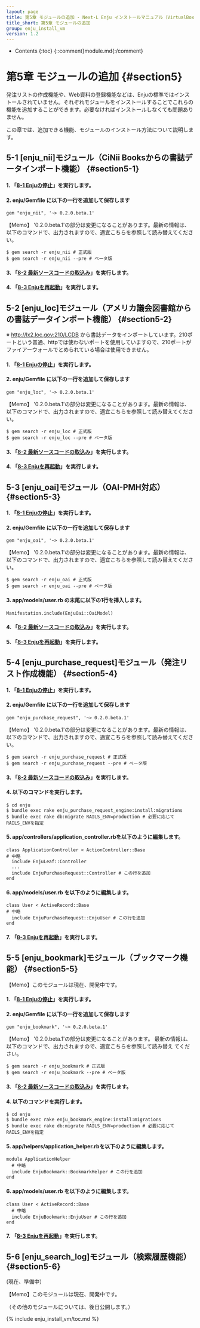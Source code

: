 ```yaml
---
layout: page
title: 第5章 モジュールの追加 - Next-L Enju インストールマニュアル（VirtualBox編）
title_short: 第5章 モジュールの追加
group: enju_install_vm
version: 1.2
---
```


* Contents
{:toc}
{::comment}module.md{:/comment}

第5章 モジュールの追加 {#section5}
==================================

発注リストの作成機能や、Web資料の登録機能などは、Enjuの標準ではインストールされていません。それぞれモジュールをインストールすることでこれらの機能を追加することができます。必要なければインストールしなくても問題ありません。

この章では、追加できる機能、モジュールのインストール方法について説明します。

5-1 [enju_nii]モジュール（CiNii Booksからの書誌データインポート機能） {#section5-1}
-----------------------------------------------------------------------------------

#### 1. 「[8-1 Enjuの停止](enju_install_vm_8.html#section8-1)」を実行します。

#### 2. enju/Gemfile に以下の一行を追加して保存します

	gem "enju_nii", '~> 0.2.0.beta.1'

<div class="alert alert-info memo" markdown="1">
【Memo】
'0.2.0.beta.1'の部分は変更になることがあります。最新の情報は、 以下のコマンドで、出力されますので、適宜こちらを参照して読み替えてください。

	$ gem search -r enju_nii # 正式版
	$ gem search -r enju_nii --pre # ベータ版

</div>

#### 3. 「[8-2 最新ソースコードの取込み](enju_install_vm_8.html#section8-2)」を実行します。

#### 4. 「[8-3 Enjuを再起動](enju_install_vm_8.html#section8-3)」を実行します。

5-2 [enju_loc]モジュール（アメリカ議会図書館からの書誌データインポート機能） {#section5-2}
------------------------------------------------------------------------------------------

※ http://lx2.loc.gov:210/LCDB から書誌データをインポートしています。210ポートという普通、httpでは使わないポートを使用していますので、210ポートがファイアーウォールでとめられている場合は使用できません。

#### 1. 「[8-1 Enjuの停止](enju_install_vm_8.html#section8-1)」を実行します。

#### 2. enju/Gemfile に以下の一行を追加して保存します

	gem "enju_loc", '~> 0.2.0.beta.1'

<div class="alert alert-info memo" markdown="1">
【Memo】
'0.2.0.beta.1'の部分は変更になることがあります。最新の情報は、 以下のコマンドで、出力されますので、適宜こちらを参照して読み替えてください。

	$ gem search -r enju_loc # 正式版
	$ gem search -r enju_loc --pre # ベータ版

</div>

#### 3. 「[8-2 最新ソースコードの取込み](enju_install_vm_8.html#section8-2)」を実行します。

#### 4. 「[8-3 Enjuを再起動](enju_install_vm_8.html#section8-3)」を実行します。

5-3 [enju_oai]モジュール（OAI-PMH対応） {#section5-3}
-----------------------------------------------------

#### 1. 「[8-1 Enjuの停止](enju_install_vm_8.html#section8-1)」を実行します。

#### 2. enju/Gemfile に以下の一行を追加して保存します

	gem "enju_oai", '~> 0.2.0.beta.1'

<div class="alert alert-info memo" markdown="1">
【Memo】
'0.2.0.beta.1'の部分は変更になることがあります。最新の情報は、 以下のコマンドで、出力されますので、適宜こちらを参照して読み替えてください。

	$ gem search -r enju_oai # 正式版
	$ gem search -r enju_oai --pre # ベータ版

</div>

#### 3. app/models/user.rb の末尾に以下の1行を挿入します。

	Manifestation.include(EnjuOai::OaiModel)

#### 4. 「[8-2 最新ソースコードの取込み](enju_install_vm_8.html#section8-2)」を実行します。

#### 5. 「[8-3 Enjuを再起動](enju_install_vm_8.html#section8-3)」を実行します。

5-4 [enju_purchase_request]モジュール（発注リスト作成機能） {#section5-4}
-------------------------------------------------------------------------

#### 1. 「[8-1 Enjuの停止](enju_install_vm_8.html#section8-1)」を実行します。

#### 2. enju/Gemfile に以下の一行を追加して保存します

	gem "enju_purchase_request", '~> 0.2.0.beta.1'

<div class="alert alert-info memo" markdown="1">
【Memo】
'0.2.0.beta.1'の部分は変更になることがあります。最新の情報は、 以下のコマンドで、出力されますので、適宜こちらを参照して読み替えてください。

	$ gem search -r enju_purchase_request # 正式版
	$ gem search -r enju_purchase_request --pre # ベータ版

</div>

#### 3. 「[8-2 最新ソースコードの取込み](enju_install_vm_8.html#section8-2)」を実行します。

#### 4. 以下のコマンドを実行します。

	$ cd enju
	$ bundle exec rake enju_purchase_request_engine:install:migrations  
	$ bundle exec rake db:migrate RAILS_ENV=production # 必要に応じてRAILS_ENVを指定

#### 5. app/controllers/application_controller.rbを以下のように編集します。

	class ApplicationController < ActionController::Base
	# 中略
	  include EnjuLeaf::Controller
	  ...
	  include EnjuPurchaseRequest::Controller # この行を追加
	end

#### 6. app/models/user.rb を以下のように編集します。

	class User < ActiveRecord::Base
	# 中略
	  include EnjuPurchaseRequest::EnjuUser # この行を追加
	end

#### 7. 「[8-3 Enjuを再起動](enju_install_vm_8.html#section8-3)」を実行します。

5-5 [enju_bookmark]モジュール（ブックマーク機能） {#section5-5}
---------------------------------------------------------------

<div class="alert alert-info memo" markdown="1">
【Memo】このモジュールは現在、開発中です。
</div>

#### 1. 「[8-1 Enjuの停止](enju_install_vm_8.html#section8-1)」を実行します。

#### 2. enju/Gemfile に以下の一行を追加して保存します

	gem "enju_bookmark", '~> 0.2.0.beta.1'

<div class="alert alert-info memo" markdown="1">
【Memo】
'0.2.0.beta.1'の部分は変更になることがあります。
最新の情報は、 以下のコマンドで、出力されますので、適宜こちらを参照して読み替え
てください。

	$ gem search -r enju_bookmark # 正式版
	$ gem search -r enju_bookmark --pre # ベータ版

</div>

#### 3. 「[8-2 最新ソースコードの取込み](enju_install_vm_8.html#section8-2)」を実行します。

#### 4. 以下のコマンドを実行します。

	$ cd enju
	$ bundle exec rake enju_bookmark_engine:install:migrations  
	$ bundle exec rake db:migrate RAILS_ENV=production # 必要に応じてRAILS_ENVを指定

#### 5. app/helpers/application_helper.rbを以下のように編集します。

	module ApplicationHelper
	  # 中略
	  include EnjuBookmark::BookmarkHelper # この行を追加
	end

#### 6. app/models/user.rb を以下のように編集します。

	class User < ActiveRecord::Base
	  # 中略
	  include EnjuBookmark::EnjuUser # この行を追加
	end

#### 7. 「[8-3 Enjuを再起動](enju_install_vm_8.html#section8-3)」を実行します。

5-6 [enju_search_log]モジュール（検索履歴機能） {#section5-6}
---------------------------------------------------------------

(現在、準備中）

<div class="alert alert-info memo" markdown="1">
【Memo】このモジュールは現在、開発中です。
</div>



（その他のモジュールについては、後日公開します。）

{% include enju_install_vm/toc.md %}

